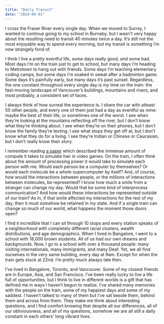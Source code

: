 ```yaml
---
title: "Daily Transit"
date: "2024-09-01"
---
```

I cross the Fraser River every single day. When we moved to Surrey, I wanted to continue going to my school in Burnaby, but I wasn't very happy about the resulting need to transit 40 minutes twice a day. It’s still not the most enjoyable way to spend every morning, but my transit is something I’m now strangely fond of.

I think I live a pretty eventful life, some days really good, and some bad. Most days I’m on the train just to get to school, but many days I’m heading to Metrotown to hang out with friends. Some days I’m teaching elementary coding camps, but some days I’m soaked in sweat after a badminton game. Some days it’s painfully early, but many days it’s past sunset. Regardless, the one constant throughout every single day is my time on the train: the fast-moving landscape of Vancouver’s buildings, mountains and rivers, and most probably, a consistent set of faces.

I always think of how surreal the experience is. I share the car with atleast 50 other people, and every one of them just had a day as eventful as mine: maybe the best of their life, or sometimes one of the worst. I see when they’re looking at the mountains reflecting off the river, but I don’t know what they’re thinking about. I see when they’re on their phones, but I don’t know the family they’re texting. I see what stops they get off at, but I don’t know what they do for a living. I see they’re Indian or Chinese or Caucasian, but I don’t really know their story.

I remember reading [a paper](https://research.nvidia.com/publication/2023-08_interactive-hair-simulation-gpu-using-admm) which described the immense amount of compute it takes to simulate hair in video games. On the train, I often think about the amount of processing power it would take to simulate each person with me. Would each person be a computer by themselves? Or would each molecule be a whole supercomputer by itself? And, of course, how would the interactions between people, or the millions of interactions between molecules, be represented? I know how much a smile from a stranger can change my day. Would that be some kind of interprocess communication? And how would these interactions be represented outside of our train? As in, if that smile affected my interactions for the rest of my day, then it must somehow be retained in my state. And if a single train can change so much of our world, what happens the moment those doors open?

I find it incredible that I can sit through 10 stops and every station speaks of a neighborhood with completely different racial clusters, wealth distributions, and age demographics. When I lived in Bangalore, I went to a school with 18,000 brown students. All of us had our own dreams and backgrounds. Now, I go to a school with over a thousand people: many visiting internationals, many immigrants, and many Deaf. Yet, we all find ourselves in the very same building, every day at 9am. Except for when the train gets stuck at 22nd. I’m pretty much always late then.

I’ve lived in Bangalore, Toronto, and Vancouver. Some of my closest friends are in Europe, Asia, and San Francisco. I’ve been really lucky to live a life full of opportunities, but I think to live in different worlds is a gift that has defined me in ways I haven’t begun to realize. I’ve shared many memories with the people on the train, some of my happiest days and some of my saddest. I haven’t talked to many of them but I’ve sat beside them, behind them and across from them. They make me think about interesting questions, and I find comfort knowing that despite all our differences, all of our obliviousness, and all of my questions, somehow we are all still a daily constant in each others’ long vibrant lives.

